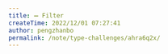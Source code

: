 ```yaml
---
title: ➖ Filter
createTime: 2022/12/01 07:27:41
author: pengzhanbo
permalink: /note/type-challenges/ahra6q2x/
---
```

